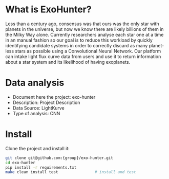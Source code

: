 # What is ExoHunter?

Less than a century ago, consensus was that ours was the only star with planets in the universe, but now we know there are likely billions of them in the Milky Way alone. Currently researchers analyse each star one at a time in an manual fashion so our goal is to reduce this workload by quickly identifying candidate systems in order to correctly discard as many planet-less stars as possible using a Convolutional Neural Network.
Our platform can intake light flux curve data from users and use it to return information about a star system and its likelihood of having exoplanets.

# Data analysis
- Document here the project: exo-hunter
- Description: Project Description
- Data Source: LightKurve
- Type of analysis: CNN

# Install
Clone the project and install it:

```bash
git clone git@github.com:{group}/exo-hunter.git
cd exo-hunter
pip install -r requirements.txt
make clean install test                # install and test
```

